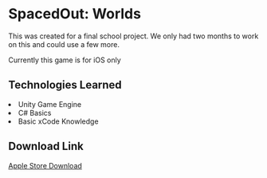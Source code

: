 <h1>SpacedOut: Worlds</h1>
<p>This was created for a final school project. We only had two months to work on this and could use a few more.</p>
<p>Currently this game is for iOS only</p>
<h2> Technologies Learned</h2>
<li>Unity Game Engine</li>
<li>C# Basics</li>
<li>Basic xCode Knowledge</li>
<h2>  Download Link</h2>
<a href = https://apps.apple.com/iq/app/spaced-out-worlds/id1618551994>Apple Store Download</a>
